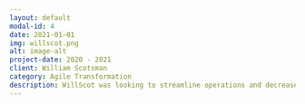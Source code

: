 ```yaml
---
layout: default
modal-id: 4
date: 2021-01-01
img: willscot.png
alt: image-alt
project-date: 2020 - 2021
client: William Scotsman
category: Agile Transformation
description: WillScot was looking to streamline operations and decrease the time to ship software product increments. </br></br>Working with a newly formed PMO, I transformed the IT department into an agile factory: streamlining support processes by implementing a Kanban framework and providing coaching to 3 teams in Scrum adoption.
---
```

